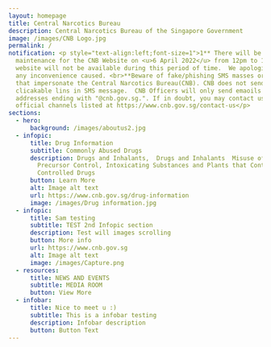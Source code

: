 ```yaml
---
layout: homepage
title: Central Narcotics Bureau
description: Central Narcotics Bureau of the Singapore Government
image: /images/CNB Logo.jpg
permalink: /
notification: <p style="text-align:left;font-size=1">1** There will be scheduled
  maintenance for the CNB Website on <u>6 April 2022</u> from 12pm to 1pm. The
  website will not be available during this period of time.  We apologise for
  any inconvenience caused. <br>**Beware of fake/phishing SMS masses or email
  that impersonate the Central Narcotics Bureau(CNB). CNB does not send
  clicakable lins in SMS message.  CNB Officers will only send emaoils from
  addresses ending with "@cnb.gov.sg.". If in doubt, you may contact us via the
  official channels listed at https://www.cnb.gov.sg/contact-us</p>
sections:
  - hero:
      background: /images/aboutus2.jpg
  - infopic:
      title: Drug Information
      subtitle: Commonly Abused Drugs
      description: Drugs and Inhalants,  Drugs and Inhalants  Misuse of Drugs Act,
        Precursor Control, Intoxicating Substances and Plants that Contain
        Controlled Drugs
      button: Learn More
      alt: Image alt text
      url: https://www.cnb.gov.sg/drug-information
      image: /images/Drug information.jpg
  - infopic:
      title: Sam testing
      subtitle: TEST 2nd Infopic section
      description: Test will images scrolling
      button: More info
      url: https://www.cnb.gov.sg
      alt: Image alt text
      image: /images/Capture.png
  - resources:
      title: NEWS AND EVENTS
      subtitle: MEDIA ROOM
      button: View More
  - infobar:
      title: Nice to meet u :)
      subtitle: This is a infobar testing
      description: Infobar description
      button: Button Text
---
```

